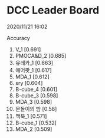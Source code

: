 # DCC Leader Board
2020/11/21 16:02

Accuracy
1. V_1 [0.691]  
2. PMOCA&D_2 [0.685]  
3. 유레카_1 [0.663]  
4. 에어팟_1 [0.617]  
5. MDA_1 [0.612]  
6. sry [0.604]  
7. B-cube_4 [0.601]  
8. B-cube_3 [0.598]  
9. MDA_3 [0.598]  
10. 문돌이의 밤 [0.58]  
11. 맥북_1 [0.571]  
12. B-cube_1 [0.532]  
13. MDA_2 [0.509]  
